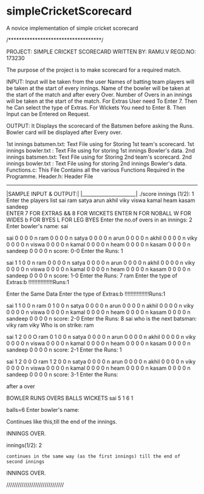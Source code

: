 # simpleCricketScorecard
A novice implementation of simple cricket scorecard

/***********************************/


PROJECT:    SIMPLE CRICKET SCORECARD
WRITTEN BY: RAMU.V
REGD.NO:    173230

The purpose of the project is to make scorecard for a required match.

INPUT:  Input will be taken from the user
	Names of batting team players will be taken at the start of every innings.
     	Name of the bowler will be taken at the start of the match and after every Over.
	Number of Overs in an innings will be taken at the start of the match.
	For Extras User need To Enter 7.
	Then he Can select the type of Extras. 
	For Wickets You need to Enter 8.
	Then Input can be Entered on Request.

OUTPUT: It Displays the scorecard of the Batsmen before asking the Runs.
	Bowler card will be displayed after Every over.
	
1st innings batsmen.txt: Text File using for Storing 1st team's scorecard.
1st innings bowler.txt : Text File using for storing 1st innings Bowler's data.
2nd innings batsmen.txt: Text File using for Storing 2nd team's scorecard.
2nd innings bowler.txt : Text File using for storing 2nd innings Bowler's data.
Functions.c: 
		This File Contains all the various Functions Required in the Programme.
Header.h:
		Header File

  ______________________
 |SAMPLE INPUT & OUTPUT:|
 |______________________|
./score
  innings (1/2): 1
  Enter the players list
		 sai
	       	 ram
		 satya
      	         arun
		 akhil
                 viky
		 viswa
		 kamal
		 heam
		 kasam	
	  	 sandeep	
 ENTER 7 FOR EXTRAS && 8 FOR WICKETS
		ENTER N FOR NOBALL
		      W FOR WIDES
		      b FOR BYES
	              L FOR LEG BYES
  Enter the no.of overs in an innings: 2
  Enter bowler's name: sai

  sai     0 0 0 0 n
  ram     0 0 0 0 n
  satya   0 0 0 0 n
  arun    0 0 0 0 n
  akhil   0 0 0 0 n
  viky    0 0 0 0 n
  viswa   0 0 0 0 n
  kamal   0 0 0 0 n
  heam    0 0 0 0 n
  kasam   0 0 0 0 n
  sandeep 0 0 0 0 n
  score: 0-0 Enter the Runs: 1
  
  sai     1 1 0 0 n
  ram     0 0 0 0 n
  satya   0 0 0 0 n
  arun    0 0 0 0 n
  akhil   0 0 0 0 n
  viky    0 0 0 0 n
  viswa   0 0 0 0 n
  kamal   0 0 0 0 n
  heam    0 0 0 0 n
  kasam   0 0 0 0 n
  sandeep 0 0 0 0 n
  score: 1-0 Enter the Runs: 7
  ram
  Enter the type of Extras:b
  !!!!!!!!!!!!!!!!Runs:1

  Enter the Same Data 
  Enter the type of Extras:b
  !!!!!!!!!!!!!!!!Runs:1
 
  sai     1 1 0 0 n
  ram     0 1 0 0 n
  satya   0 0 0 0 n
  arun    0 0 0 0 n
  akhil   0 0 0 0 n
  viky    0 0 0 0 n
  viswa   0 0 0 0 n
  kamal   0 0 0 0 n
  heam    0 0 0 0 n
  kasam   0 0 0 0 n
  sandeep 0 0 0 0 n
  score: 2-0 Enter the Runs: 8
  sai
  who is the next batsman: viky
   ram
   viky
  Who is on strike: ram

  sai     1 2 0 0 O
  ram     0 1 0 0 n
  satya   0 0 0 0 n
  arun    0 0 0 0 n
  akhil   0 0 0 0 n
  viky    0 0 0 0 n
  viswa   0 0 0 0 n
  kamal   0 0 0 0 n
  heam    0 0 0 0 n
  kasam   0 0 0 0 n
  sandeep 0 0 0 0 n
  score: 2-1 Enter the Runs: 1
  
  sai     1 2 0 0 O
  ram     1 2 0 0 n
  satya   0 0 0 0 n
  arun    0 0 0 0 n
  akhil   0 0 0 0 n
  viky    0 0 0 0 n
  viswa   0 0 0 0 n
  kamal   0 0 0 0 n
  heam    0 0 0 0 n
  kasam   0 0 0 0 n
  sandeep 0 0 0 0 n
  score: 3-1 Enter the Runs: 

  after a over

   BOWLER  RUNS  OVERS  BALLS  WICKETS
      sai    5       1      6        1

  balls=6
  Enter bowler's name:

  Continues like this,till the end of the innings.

   INNINGS OVER.
   
  innings(1/2): 2

	continues in the same way (as the first innings) till the end of second innings

   INNINGS OVER.	



//////////////////////////////



